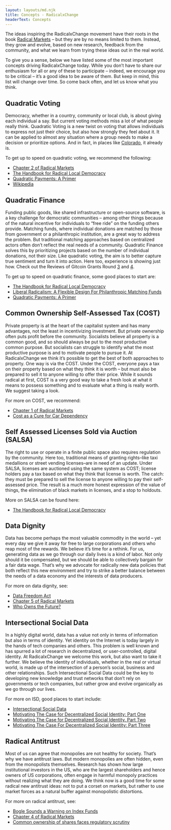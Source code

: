```yaml
---
layout: layouts/md.njk
title: Concepts - RadicalxChange
headerText: Concepts
---
```


The ideas inspiring the RadicalxChange movement have their roots in the book [Radical Markets](https://press.princeton.edu/books/hardcover/9780691177502/radical-markets) – but they are by no means limited to them. Instead, they grow and evolve, based on new research, feedback from the community, and what we learn from trying these ideas out in the real world.

To give you a sense, below we have listed some of the most important concepts driving RadicalxChange today. While you don’t have to share our enthusiasm for all or any of these to participate – indeed, we encourage you to be critical – it’s a good idea to be aware of them. But keep in mind, this list will change over time. So come back often, and let us know what you think.

## Quadratic Voting

Democracy, whether in a country, community or local club, is about giving each individual a say. But current voting methods miss a lot of what people really think. Quadratic Voting is a new twist on voting that allows individuals to express not just their choice, but also how strongly they feel about it. It can be applied to almost any situation where a group needs to make a decision or prioritize options. And in fact, in places like [Colorado](https://www.wired.com/story/colorado-quadratic-voting-experiment/), it already is.

To get up to speed on quadratic voting, we recommend the following:

- [Chapter 2 of Radical Markets](http://radicalmarkets.com/chapters/radical-democracy/)
- [The Handbook for Radical Local Democracy](/files/The_Handbook_for_Radical_Local_Democracy.pdf)
- [Quadratic Payments: A Primer](https://vitalik.ca/general/2019/12/07/quadratic.html)
- [Wikipedia](https://en.wikipedia.org/wiki/Quadratic_voting)

## Quadratic Finance

Funding public goods, like shared infrastructure or open-source software, is a key challenge for democratic communities – among other things because of the natural incentive for individuals to “free ride” on the funding others provide. Matching funds, where individual donations are matched by those from government or a philanthropic institution, are a great way to address the problem. But traditional matching approaches based on centralized actors often don’t reflect the real needs of a community. Quadratic Finance solves this by prioritizing projects based on the number of individual donations, not their size. Like quadratic voting, the aim is to better capture true sentiment and turn it into action. Here too, experience is showing just how. Check out the Reviews of Gitcoin Grants Round [3](https://vitalik.ca/general/2019/10/24/gitcoin.html) and [4](https://vitalik.ca/general/2020/01/28/round4.html).

To get up to speed on quadratic finance, some good places to start are:

- [The Handbook for Radical Local Democracy](/files/The_Handbook_for_Radical_Local_Democracy.pdf)
- [Liberal Radicalism: A Flexible Design For Philanthropic Matching Funds](https://papers.ssrn.com/sol3/papers.cfm?abstract_id=3243656)
- [Quadratic Payments: A Primer](https://vitalik.ca/general/2019/12/07/quadratic.html)

## Common Ownership Self-Assessed Tax (COST)

Private property is at the heart of the capitalist system and has many advantages, not the least in incentivizing investment. But private ownership often puts profit before the community. Socialists believe all property is a common good, and so should always be put to the most productive common purpose. But socialists can struggle to identify what the most productive purpose is and to motivate people to pursue it. At RadicalxChange we think it’s possible to get the best of both approaches to property. One way is via the COST. Under the COST, everyone pays a tax on their property based on what they think it is worth – but must also be prepared to sell it to anyone willing to offer their price. While it sounds radical at first, COST is a very good way to take a fresh look at what it means to possess something and to evaluate what a thing is really worth. We suggest taking a look.

For more on COST, we recommend:

- [Chapter 1 of Radical Markets](http://radicalmarkets.com/chapters/property-is-monopoly/)
- [Cost as a Cure for Car Dependency](https://www.radicalxchange.org/blog/posts/2019-06-07-z6cxo7/)

## Self Assessed Licenses Sold via Auction (SALSA)

The right to use or operate in a finite public space also requires regulation by the community. Here too, traditional means of granting rights–like taxi medallions or street vending licenses–are in need of an update. Under SALSA, licenses are auctioned using the same system as COST; license holders pay a tax based on what they think that license is worth. The catch: they must be prepared to sell the license to anyone willing to pay their self-assessed price. The result is a much more honest expression of the value of things, the elimination of black markets in licenses, and a stop to holdouts.

More on SALSA can be found here:

- [The Handbook for Radical Local Democracy](/The_Handbook_for_Radical_Local_Democracy.pdf)

## Data Dignity

Data has become perhaps the most valuable commodity in the world – yet every day we give it away for free to large corporations and others who reap most of the rewards. We believe it’s time for a rethink. For us, generating data as we go through our daily lives is a kind of labor. Not only should it be compensated, but we should be able to collectively bargain for a fair data wage. That’s why we advocate for radically new data policies that both reflect this new environment and try to strike a better balance between the needs of a data economy and the interests of data producers.

For more on data dignity, see:

- [Data Freedom Act](/files/DFA.pdf)
- [Chapter 5 of Radical Markets](http://radicalmarkets.com/chapters/data-as-labor/)
- [Who Owns the Future?](https://www.simonandschuster.com/books/Who-Owns-the-Future/Jaron-Lanier/9781451654974)

## Intersectional Social Data

In a highly digital world, data has a value not only in terms of information but also in terms of identity. Yet identity on the Internet is today largely in the hands of tech companies and others. This problem is well known and has spurred a lot of research in decentralized, or user-controlled, digital identity. At RadicalxChange we welcome this work, but also want to take it further. We believe the identity of individuals, whether in the real or virtual world, is made up of the intersection of a person’s social, business and other relationships. Such Intersectional Social Data could be the key to developing new knowledge and trust networks that don’t rely on governments or tech companies, but rather grow and evolve organically as we go through our lives.

For more on ISD, good places to start include:

- [Intersectional Social Data](https://www.radicalxchange.org/blog/posts/2019-10-24-uh78r5/)
- [Motivating The Case for Decentralized Social Identity: Part One](https://www.radicalxchange.org/blog/posts/2019-06-06-d4utdx/)
- [Motivating The Case for Decentralized Social Identity. Part Two](https://medium.com/@lucas.geiger/motivating-the-case-for-decentralized-social-identity-part-two-4ea75f3c7c42)
- [Motivating The Case For Decentralized Social Identity: Part Three](https://www.radicalxchange.org/blog/posts/2019-06-08-51kyu5/)

## Radical Antitrust

Most of us can agree that monopolies are not healthy for society. That’s why we have antitrust laws. But modern monopolies are often hidden, even from the monopolists themselves. Research has shown how large institutional investors in the US, who are the largest shareholders and hence owners of US corporations, often engage in harmful monopoly practices without realizing what they are doing. We think now is a good time for some radical new antitrust ideas: not to put a corset on markets, but rather to use market forces as a natural buffer against monopolistic distortions.

For more on radical antitrust, see:

- [Bogle Sounds a Warning on Index Funds](https://www.wsj.com/articles/bogle-sounds-a-warning-on-index-funds-1543504551)
- [Chapter 4 of Radical Markets](http://radicalmarkets.com/chapters/dismembering-the-octopus/)
- [Common ownership of shares faces regulatory scrutiny](https://amp.ft.com/content/59325462-fe57-11e8-aebf-99e208d3e521?)
